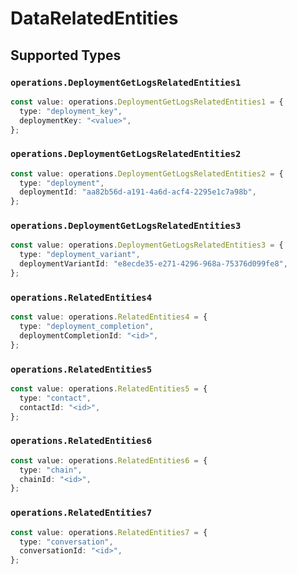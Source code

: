 # DataRelatedEntities


## Supported Types

### `operations.DeploymentGetLogsRelatedEntities1`

```typescript
const value: operations.DeploymentGetLogsRelatedEntities1 = {
  type: "deployment_key",
  deploymentKey: "<value>",
};
```

### `operations.DeploymentGetLogsRelatedEntities2`

```typescript
const value: operations.DeploymentGetLogsRelatedEntities2 = {
  type: "deployment",
  deploymentId: "aa82b56d-a191-4a6d-acf4-2295e1c7a98b",
};
```

### `operations.DeploymentGetLogsRelatedEntities3`

```typescript
const value: operations.DeploymentGetLogsRelatedEntities3 = {
  type: "deployment_variant",
  deploymentVariantId: "e8ecde35-e271-4296-968a-75376d099fe8",
};
```

### `operations.RelatedEntities4`

```typescript
const value: operations.RelatedEntities4 = {
  type: "deployment_completion",
  deploymentCompletionId: "<id>",
};
```

### `operations.RelatedEntities5`

```typescript
const value: operations.RelatedEntities5 = {
  type: "contact",
  contactId: "<id>",
};
```

### `operations.RelatedEntities6`

```typescript
const value: operations.RelatedEntities6 = {
  type: "chain",
  chainId: "<id>",
};
```

### `operations.RelatedEntities7`

```typescript
const value: operations.RelatedEntities7 = {
  type: "conversation",
  conversationId: "<id>",
};
```

